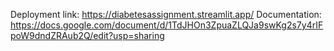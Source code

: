 Deployment link: https://diabetesassignment.streamlit.app/
Documentation: https://docs.google.com/document/d/1TdJHOn3ZpuaZLQJa9swKg2s7y4rIFpoW9dndZRAub2Q/edit?usp=sharing
